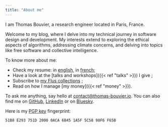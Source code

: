 ```yaml
---
title: "About me"
---
```


I am Thomas Bouvier, a research engineer located in Paris, France.

Welcome to my blog, where I delve into my technical journey in software design and development. My interests extend to exploring the ethical aspects of algorithms, addressing climate concerns, and delving into topics like free software and collective intelligence.

To know more about me:

- Check my resume: in [english](/resume/resume_thomas_bouvier.pdf), in [french](/resume/cv_thomas_bouvier.pdf);
- Have a look at the [talks and workshops]({{< ref "talks" >}}) I give ;
- Subscribe to [my Flus collections](https://app.flus.fr/p/1702824275849616610) ;
- Read on how I manage [my money]({{< ref "money" >}}).

To ask me anything, say hello at [contact@thomas-bouvier.io](mailto:contact@thomas-bouvier.io). You can also find me on [GitHub](https://github.com/thomas-bouvier), [LinkedIn](https://www.linkedin.com/in/thomas-bouvier/) or on [Bluesky](https://bsky.app/profile/thomas-bouvier.io).

Here is my [PGP key](/pgp_pub.asc) fingerprint:

```
51B8 E293 751D 2000 0ACA 6B45 1A5F 5C58 98F6 F65B
```
